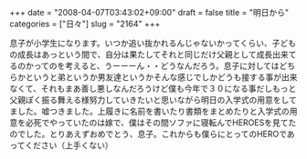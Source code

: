 +++
date = "2008-04-07T03:43:02+09:00"
draft = false
title = "明日から"
categories = ["日々"]
slug = "2164"
+++

息子が小学生になります。いつか追い抜かれるんじゃないかってくらい、子どもの成長はあっという間で、自分は果たしてそれと同じだけ父親として成長出来てるのかってのを考えると、うーーーん・・どうなんだろう。息子に対してはどちらかというと弟というか男友達というかそんな感じでしかどうも接する事が出来なくて、それもまあ善し悪しなんだろうけど僕も今年で３０になる事だしもっと父親ぽく振る舞える様努力していきたいと思いながら明日の入学式の用意をしてました。嘘つきました。上履きに名前を書いたり書類をまとめたりと入学式の用意を必死でやっていたのは嫁で、僕はその間ソファに寝転んでHEROESを見てたのでした。とりあえずおめでとう、息子。これからも僕らにとってのHEROであってください（上手くない）

